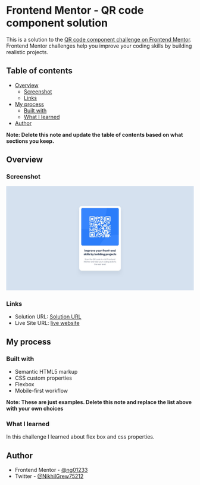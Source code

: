 # Frontend Mentor - QR code component solution

This is a solution to the [QR code component challenge on Frontend Mentor](https://www.frontendmentor.io/challenges/qr-code-component-iux_sIO_H). Frontend Mentor challenges help you improve your coding skills by building realistic projects. 

## Table of contents

- [Overview](#overview)
  - [Screenshot](#screenshot)
  - [Links](#links)
- [My process](#my-process)
  - [Built with](#built-with)
  - [What I learned](#what-i-learned)
- [Author](#author)

**Note: Delete this note and update the table of contents based on what sections you keep.**

## Overview

### Screenshot

![](./design/desktop-design.jpg)

### Links

- Solution URL: [Solution URL](https://your-solution-url.com)
- Live Site URL: [live website](https://your-live-site-url.com)

## My process

### Built with

- Semantic HTML5 markup
- CSS custom properties
- Flexbox
- Mobile-first workflow

**Note: These are just examples. Delete this note and replace the list above with your own choices**

### What I learned

In this challenge I learned about flex box and css properties. 


## Author

- Frontend Mentor - [@ng01233](https://www.frontendmentor.io/profile/ng01233)
- Twitter - [@NikhilGrew75212](https://www.twitter.com/NikhilGrew75212)


